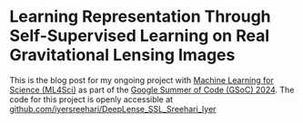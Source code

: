 # Learning Representation Through Self-Supervised Learning on Real Gravitational Lensing Images

This is the blog post for my ongoing project with <a href = "https://ml4sci.org"> Machine Learning for Science (ML4Sci)</a> as part of the <a href = "https://summerofcode.withgoogle.com/programs/2024">Google Summer of Code (GSoC) 2024</a>. The code for this project is openly accessible at <a href="https://github.com/iyersreehari/DeepLense_SSL_Sreehari_Iyer"> github.com/iyersreehari/DeepLense_SSL_Sreehari_Iyer </a>
